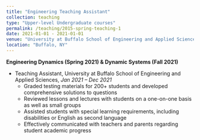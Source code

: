 ```yaml
---
title: "Engineering Teaching Assistant"
collection: teaching
type: "Upper-level Undergraduate courses"
permalink: /teaching/2015-spring-teaching-1
date: 2021-01-01 - 2021-01-01
venue: "University at Buffalo School of Engineering and Applied Sciences (SEAS)"
location: "Buffalo, NY"
---
```


**Engineering Dynamics (Spring 2021) & Dynamic Systems (Fall 2021)** 
* Teaching Assistant, University at Buffalo School of Engineering and Applied Sciences, *Jan 2021 – Dec 2021*
  * Graded testing materials for 200+ students and developed comprehensive solutions to questions
  * Reviewed lessons and lectures with students on a one-on-one basis as well as small groups
  * Assisted students with special learning requirements, including disabilities or English as second language
  * Effectively communicated with teachers and parents regarding student academic progress
